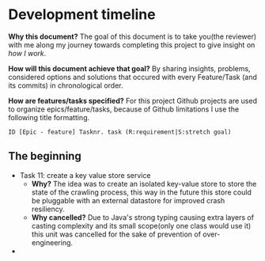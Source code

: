 # Development timeline
**Why this document?** The goal of this document is to take you(the reviewer) with me along my journey towards completing this project to give insight on _how I work_. 

**How will this document achieve that goal?** By sharing insights, problems, considered options and solutions that occured with every Feature/Task (and its commits) in chronological order.

**How are features/tasks specified?**
For this project Github projects are used to organize epics/feature/tasks, because of Github limitations I use the following title formatting.

    ID [Epic - feature] Tasknr. task (R:requirement|S:stretch goal)

## The beginning
- Task 11: create a key value store service
  - **Why?** The idea was to create an isolated key-value store to store the state of the crawling process, this way in the future this store could be pluggable with an external datastore for improved crash resiliency.
  - **Why cancelled?** Due to Java's strong typing causing extra layers of casting complexity and its small scope(only one class would use it) this unit was cancelled for the sake of prevention of over-engineering.
- 